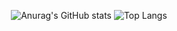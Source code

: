 <div align="center">
  
  ![Anurag's GitHub stats](https://github-readme-stats.vercel.app/api?username=moridodos&show_icons=true&theme=aura)
  ![Top Langs](https://github-readme-stats.vercel.app/api/top-langs/?username=moridodos&layout=compact&theme=aura&langs_count=8)
  
<!--
**hcdosdteur/hcdosdteur** is a ✨ _special_ ✨ repository because its `README.md` (this file) appears on your GitHub profile.

Here are some ideas to get you started:

- 🔭 I’m currently working on ...
- 🌱 I’m currently learning ...
- 👯 I’m looking to collaborate on ...
- 🤔 I’m looking for help with ...
- 💬 Ask me about ...
- 📫 How to reach me: ...
- 😄 Pronouns: ...
- ⚡ Fun fact: ...
-->

</div>
